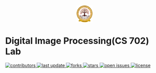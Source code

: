 <p align="center">
  <img src="https://github.com/SahilAli8808/kmclu-placement-cell/blob/dev/assets/img/logo.png" width="10%" alt='KMCLU Logo'> 
</p>
<!-- Table of Contents -->

# Digital Image Processing(CS 702) Lab

<!-- Badges -->
<p>
    <a href="https://github.com/SubhanRaj/Digital-Image-Processing/graphs/contributors">
        <img src="https://img.shields.io/github/contributors/SubhanRaj/Digital-Image-Processing" alt="contributors" />
    </a>
    <a href="">
        <img src="https://img.shields.io/github/last-commit/SubhanRaj/Digital-Image-Processing" alt="last update" />
    </a>
    <a href="https://github.com/SubhanRaj/Digital-Image-Processing/network/members">
        <img src="https://img.shields.io/github/forks/SubhanRaj/Digital-Image-Processing" alt="forks" />
    </a>
    <a href="https://github.com/SubhanRaj/Digital-Image-Processing/stargazers">
        <img src="https://img.shields.io/github/stars/SubhanRaj/Digital-Image-Processing" alt="stars" />
    </a>
    <a href="https://github.com/SubhanRaj/Digital-Image-Processing/issues/">
        <img src="https://img.shields.io/github/issues/SubhanRaj/Digital-Image-Processing" alt="open issues" />
    </a>
    <a href="https://github.com/SubhanRaj/Digital-Image-Processing/blob/main/licence">
        <img src="https://img.shields.io/github/license/SubhanRaj/Digital-Image-Processing" alt="license" />
    </a>
</p>



